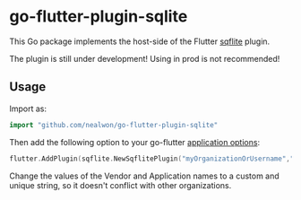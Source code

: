 # go-flutter-plugin-sqlite

This Go package implements the host-side of the Flutter [sqflite](https://pub.dartlang.org/packages/sqflite) plugin.

The plugin is still under development! Using in prod is not recommended!

## Usage

Import as:

```go
import "github.com/nealwon/go-flutter-plugin-sqlite"
```

Then add the following option to your go-flutter [application options](https://github.com/go-flutter-desktop/go-flutter/blob/68868301742b864b719b31ae51c7ec4b3b642d1a/example/simpleDemo/main.go#L53):

```go
flutter.AddPlugin(sqflite.NewSqflitePlugin("myOrganizationOrUsername","myApplicationName")),
```

Change the values of the Vendor and Application names to a custom and unique
string, so it doesn't conflict with other organizations.
